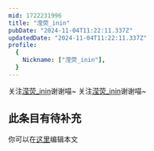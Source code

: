 ```yaml
---
mid: 1722231996
title: "滢荧_inin"
pubDate: "2024-11-04T11:22:11.337Z"
updatedDate: "2024-11-04T11:22:11.337Z"
profile:
  {
    Nickname: ["滢荧_inin"],
  }
---
```


关注[滢荧_inin](https://space.bilibili.com/1722231996)谢谢喵~ 关注[滢荧_inin](https://space.bilibili.com/1722231996)谢谢喵~

## 此条目有待补充
你可以在[这里](https://github.com/Yuhanawa/VTuber.ICU/edit/master/src/content/v/滢荧_inin/index.md)编辑本文
